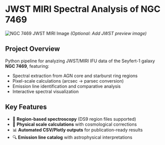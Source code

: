 # JWST MIRI Spectral Analysis of NGC 7469

![NGC 7469 JWST MIRI Image]([https://example.com/path/to/image.jpg](https://stsci-opo.org/STScI-01EVST1T4PGPYSCD8K02RD4JBH.png)) *(Optional: Add JWST preview image)*

## Project Overview
Python pipeline for analyzing JWST/MIRI IFU data of the Seyfert-1 galaxy **NGC 7469**, featuring:
- Spectral extraction from AGN core and starburst ring regions
- Pixel-scale calculations (arcsec → parsec conversion)
- Emission line identification and comparative analysis
- Interactive spectral visualization

## Key Features
- 🎯 **Region-based spectroscopy** (DS9 region files supported)
- 📏 **Physical scale calculations** with cosmological corrections
- 📊 **Automated CSV/Plotly outputs** for publication-ready results
- 🔍 **Emission line catalog** with astrophysical interpretations
